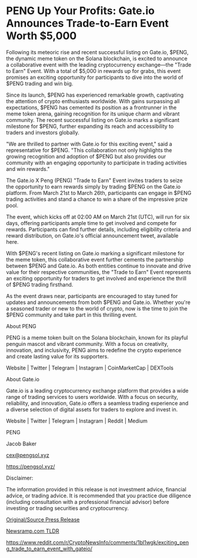 # PENG Up Your Profits: Gate.io Announces Trade-to-Earn Event Worth $5,000

Following its meteoric rise and recent successful listing on Gate.io, $PENG, the dynamic meme token on the Solana blockchain, is excited to announce a collaborative event with the leading cryptocurrency exchange—the "Trade to Earn" Event. With a total of $5,000 in rewards up for grabs, this event promises an exciting opportunity for participants to dive into the world of $PENG trading and win big.

Since its launch, $PENG has experienced remarkable growth, captivating the attention of crypto enthusiasts worldwide. With gains surpassing all expectations, $PENG has cemented its position as a frontrunner in the meme token arena, gaining recognition for its unique charm and vibrant community. The recent successful listing on Gate.io marks a significant milestone for $PENG, further expanding its reach and accessibility to traders and investors globally.

"We are thrilled to partner with Gate.io for this exciting event," said a representative for $PENG. "This collaboration not only highlights the growing recognition and adoption of $PENG but also provides our community with an engaging opportunity to participate in trading activities and win rewards."

The Gate.io X Peng (PENG) "Trade to Earn" Event invites traders to seize the opportunity to earn rewards simply by trading $PENG on the Gate.io platform. From March 21st to March 26th, participants can engage in $PENG trading activities and stand a chance to win a share of the impressive prize pool.

The event, which kicks off at 02:00 AM on March 21st (UTC), will run for six days, offering participants ample time to get involved and compete for rewards. Participants can find further details, including eligibility criteria and reward distribution, on Gate.io's official announcement tweet, available here.

With $PENG's recent listing on Gate.io marking a significant milestone for the meme token, this collaborative event further cements the partnership between $PENG and Gate.io. As both entities continue to innovate and drive value for their respective communities, the "Trade to Earn" Event represents an exciting opportunity for traders to get involved and experience the thrill of $PENG trading firsthand.

As the event draws near, participants are encouraged to stay tuned for updates and announcements from both $PENG and Gate.io. Whether you're a seasoned trader or new to the world of crypto, now is the time to join the $PENG community and take part in this thrilling event.

About PENG

PENG is a meme token built on the Solana blockchain, known for its playful penguin mascot and vibrant community. With a focus on creativity, innovation, and inclusivity, PENG aims to redefine the crypto experience and create lasting value for its supporters.

Website | Twitter | Telegram | Instagram | CoinMarketCap | DEXTools

About Gate.io

Gate.io is a leading cryptocurrency exchange platform that provides a wide range of trading services to users worldwide. With a focus on security, reliability, and innovation, Gate.io offers a seamless trading experience and a diverse selection of digital assets for traders to explore and invest in.

Website | Twitter | Telegram | Instagram | Reddit | Medium

PENG

Jacob Baker

cex@pengsol.xyz

https://pengsol.xyz/

Disclaimer:

The information provided in this release is not investment advice, financial advice, or trading advice. It is recommended that you practice due diligence (including consultation with a professional financial advisor) before investing or trading securities and cryptocurrency. 

[Original/Source Press Release](https://blockchainwire.io/press-release/peng-up-your-profits-gateio-announces-trade-to-earn-event-worth-5000)
                    

[Newsramp.com TLDR](None) 

https://www.reddit.com/r/CryptoNewsInfo/comments/1bl1wgk/exciting_peng_trade_to_earn_event_with_gateio/